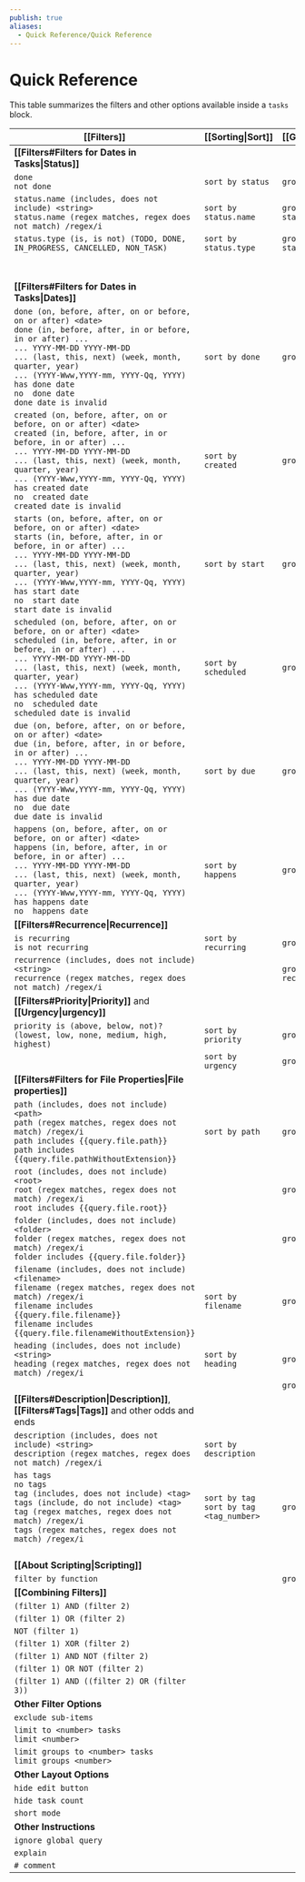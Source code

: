 ```yaml
---
publish: true
aliases:
  - Quick Reference/Quick Reference
---
```


# Quick Reference

This table summarizes the filters and other options available inside a `tasks` block.

| [[Filters]]                                                                                                                                                                                                                                                                                                                                           | [[Sorting\|Sort]]                           | [[Grouping\|Group]]    | [[Layout\|Display]]    | [[About Scripting\|Scripting]]                                               |
| ----------------------------------------------------------------------------------------------------------------------------------------------------------------------------------------------------------------------------------------------------------------------------------------------------------------------------------------------------- | ------------------------------------------- | ---------------------- | ---------------------- | ---------------------------------------------------------------------------- |
| **[[Filters#Filters for Dates in Tasks\|Status]]**                                                                                                                                                                                                                                                                                                    |                                             |                        |                        |                                                                              |
| `done`<br>`not done`                                                                                                                                                                                                                                                                                                                                  | `sort by status`                            | `group by status`      |                        | `task.isDone`                                                                |
| `status.name (includes, does not include) <string>`<br>`status.name (regex matches, regex does not match) /regex/i`                                                                                                                                                                                                                                   | `sort by status.name`                       | `group by status.name` |                        | `task.status.name`                                                           |
| `status.type (is, is not) (TODO, DONE, IN_PROGRESS, CANCELLED, NON_TASK)`                                                                                                                                                                                                                                                                             | `sort by status.type`                       | `group by status.type` |                        | `task.status.type`<br>`task.status.typeGroupText`                            |
|                                                                                                                                                                                                                                                                                                                                                       |                                             |                        |                        | `task.status.symbol`                                                         |
|                                                                                                                                                                                                                                                                                                                                                       |                                             |                        |                        | `task.status.nextSymbol`                                                     |
| **[[Filters#Filters for Dates in Tasks\|Dates]]**                                                                                                                                                                                                                                                                                                     |                                             |                        |                        |                                                                              |
| `done (on, before, after, on or before, on or after) <date>`<br>`done (in, before, after, in or before, in or after) ...`<br>`... YYYY-MM-DD YYYY-MM-DD`<br>`... (last, this, next) (week, month, quarter, year)`<br>`... (YYYY-Www,YYYY-mm, YYYY-Qq, YYYY)`<br>`has done date`<br>`no  done date`<br>`done date is invalid`                          | `sort by done`                              | `group by done`        | `hide done date`       | `task.done`                                                                  |
| `created (on, before, after, on or before, on or after) <date>`<br>`created (in, before, after, in or before, in or after) ...`<br>`... YYYY-MM-DD YYYY-MM-DD`<br>`... (last, this, next) (week, month, quarter, year)`<br>`... (YYYY-Www,YYYY-mm, YYYY-Qq, YYYY)`<br>`has created date`<br>`no  created date`<br>`created date is invalid`           | `sort by created`                           | `group by created`     | `hide created date`    | `task.created`                                                               |
| `starts (on, before, after, on or before, on or after) <date>`<br>`starts (in, before, after, in or before, in or after) ...`<br>`... YYYY-MM-DD YYYY-MM-DD`<br>`... (last, this, next) (week, month, quarter, year)`<br>`... (YYYY-Www,YYYY-mm, YYYY-Qq, YYYY)`<br>`has start date`<br>`no  start date`<br>`start date is invalid`                   | `sort by start`                             | `group by start`       | `hide start date`      | `task.start`                                                                 |
| `scheduled (on, before, after, on or before, on or after) <date>`<br>`scheduled (in, before, after, in or before, in or after) ...`<br>`... YYYY-MM-DD YYYY-MM-DD`<br>`... (last, this, next) (week, month, quarter, year)`<br>`... (YYYY-Www,YYYY-mm, YYYY-Qq, YYYY)`<br>`has scheduled date`<br>`no  scheduled date`<br>`scheduled date is invalid` | `sort by scheduled`                         | `group by scheduled`   | `hide scheduled date`  | `task.scheduled`                                                             |
| `due (on, before, after, on or before, on or after) <date>`<br>`due (in, before, after, in or before, in or after) ...`<br>`... YYYY-MM-DD YYYY-MM-DD`<br>`... (last, this, next) (week, month, quarter, year)`<br>`... (YYYY-Www,YYYY-mm, YYYY-Qq, YYYY)`<br>`has due date`<br>`no  due date`<br>`due date is invalid`                               | `sort by due`                               | `group by due`         | `hide due date`        | `task.due`                                                                   |
| `happens (on, before, after, on or before, on or after) <date>`<br>`happens (in, before, after, in or before, in or after) ...`<br>`... YYYY-MM-DD YYYY-MM-DD`<br>`... (last, this, next) (week, month, quarter, year)`<br>`... (YYYY-Www,YYYY-mm, YYYY-Qq, YYYY)`<br>`has happens date`<br>`no  happens date`                                        | `sort by happens`                           | `group by happens`     |                        | `task.happens`                                                               |
| **[[Filters#Recurrence\|Recurrence]]**                                                                                                                                                                                                                                                                                                                |                                             |                        |                        |                                                                              |
| `is recurring`<br>`is not recurring`                                                                                                                                                                                                                                                                                                                  | `sort by recurring`                         | `group by recurring`   |                        | `task.isRecurring`                                                           |
| `recurrence (includes, does not include) <string>`<br>`recurrence (regex matches, regex does not match) /regex/i`                                                                                                                                                                                                                                     |                                             | `group by recurrence`  | `hide recurrence rule` | `task.recurrenceRule`                                                        |
| **[[Filters#Priority\|Priority]]** and **[[Urgency\|urgency]]**                                                                                                                                                                                                                                                                                       |                                             |                        |                        |                                                                              |
| `priority is (above, below, not)? (lowest, low, none, medium, high, highest)`                                                                                                                                                                                                                                                                         | `sort by priority`                          | `group by priority`    | `hide priority`        | `task.priorityName`<br>`task.priorityNameGroupText`<br>`task.priorityNumber` |
|                                                                                                                                                                                                                                                                                                                                                       | `sort by urgency`                           | `group by urgency`     | `show urgency`         | `task.urgency`                                                               |
| **[[Filters#Filters for File Properties\|File properties]]**                                                                                                                                                                                                                                                                                          |                                             |                        |                        |                                                                              |
| `path (includes, does not include) <path>`<br>`path (regex matches, regex does not match) /regex/i`<br>`path includes {{query.file.path}}`<br>`path includes {{query.file.pathWithoutExtension}}`                                                                                                                                                     | `sort by path`                              | `group by path`        |                        | `task.file.path`<br>`task.file.pathWithoutExtension`                         |
| `root (includes, does not include) <root>`<br>`root (regex matches, regex does not match) /regex/i`<br>`root includes {{query.file.root}}`                                                                                                                                                                                                            |                                             | `group by root`        |                        | `task.file.root`                                                             |
| `folder (includes, does not include) <folder>`<br>`folder (regex matches, regex does not match) /regex/i`<br>`folder includes {{query.file.folder}}`                                                                                                                                                                                                  |                                             | `group by folder`      |                        | `task.file.folder`                                                           |
| `filename (includes, does not include) <filename>`<br>`filename (regex matches, regex does not match) /regex/i`<br>`filename includes {{query.file.filename}}`<br>`filename includes {{query.file.filenameWithoutExtension}}`                                                                                                                         | `sort by filename`                          | `group by filename`    |                        | `task.file.filename`<br>`task.file.filenameWithoutExtension`                 |
| `heading (includes, does not include) <string>`<br>`heading (regex matches, regex does not match) /regex/i`                                                                                                                                                                                                                                           | `sort by heading`                           | `group by heading`     |                        | `task.hasHeading`<br>`task.heading`                                          |
|                                                                                                                                                                                                                                                                                                                                                       |                                             | `group by backlink`    | `hide backlink`        |                                                                              |
| **[[Filters#Description\|Description]]**, **[[Filters#Tags\|Tags]]** and other odds and ends                                                                                                                                                                                                                                                          |                                             |                        |                        |                                                                              |
| `description (includes, does not include) <string>`<br>`description (regex matches, regex does not match) /regex/i`                                                                                                                                                                                                                                   | `sort by description`                       |                        |                        | `task.description`<br>`task.descriptionWithoutTags`                          |
| `has tags`<br>`no tags`<br>`tag (includes, does not include) <tag>`<br>`tags (include, do not include) <tag>`<br>`tag (regex matches, regex does not match) /regex/i`<br>`tags (regex matches, regex does not match) /regex/i`                                                                                                                        | `sort by tag`<br>`sort by tag <tag_number>` | `group by tags`        | `hide tags`            | `task.tags`                                                                  |
|                                                                                                                                                                                                                                                                                                                                                       |                                             |                        |                        | `task.originalMarkdown`                                                      |
| **[[About Scripting\|Scripting]]**                                                                                                                                                                                                                                                                                                                    |                                             |                        |                        |                                                                              |
| `filter by function`                                                                                                                                                                                                                                                                                                                                  |                                             | `group by function`    |                        |                                                                              |
| **[[Combining Filters]]**                                                                                                                                                                                                                                                                                                                             |                                             |                        |                        |                                                                              |
| `(filter 1) AND (filter 2)`                                                                                                                                                                                                                                                                                                                           |                                             |                        |                        |                                                                              |
| `(filter 1) OR (filter 2)`                                                                                                                                                                                                                                                                                                                            |                                             |                        |                        |                                                                              |
| `NOT (filter 1)`                                                                                                                                                                                                                                                                                                                                      |                                             |                        |                        |                                                                              |
| `(filter 1) XOR (filter 2)`                                                                                                                                                                                                                                                                                                                           |                                             |                        |                        |                                                                              |
| `(filter 1) AND NOT (filter 2)`                                                                                                                                                                                                                                                                                                                       |                                             |                        |                        |                                                                              |
| `(filter 1) OR NOT (filter 2)`                                                                                                                                                                                                                                                                                                                        |                                             |                        |                        |                                                                              |
| `(filter 1) AND ((filter 2) OR (filter 3))`                                                                                                                                                                                                                                                                                                           |                                             |                        |                        |                                                                              |
| **Other Filter Options**                                                                                                                                                                                                                                                                                                                              |                                             |                        |                        |                                                                              |
| `exclude sub-items`                                                                                                                                                                                                                                                                                                                                   |                                             |                        |                        |                                                                              |
| `limit to <number> tasks`<br>`limit <number>`                                                                                                                                                                                                                                                                                                         |                                             |                        |                        |                                                                              |
| `limit groups to <number> tasks`<br>`limit groups <number>`                                                                                                                                                                                                                                                                                           |                                             |                        |                        |                                                                              |
| **Other Layout Options**                                                                                                                                                                                                                                                                                                                              |                                             |                        |                        |                                                                              |
| `hide edit button`                                                                                                                                                                                                                                                                                                                                    |                                             |                        |                        |                                                                              |
| `hide task count`                                                                                                                                                                                                                                                                                                                                     |                                             |                        |                        |                                                                              |
| `short mode`                                                                                                                                                                                                                                                                                                                                          |                                             |                        |                        |                                                                              |
| **Other Instructions**                                                                                                                                                                                                                                                                                                                                |                                             |                        |                        |                                                                              |
| `ignore global query`                                                                                                                                                                                                                                                                                                                                 |                                             |                        |                        |                                                                              |
| `explain`                                                                                                                                                                                                                                                                                                                                             |                                             |                        |                        |                                                                              |
| `# comment`                                                                                                                                                                                                                                                                                                                                           |                                             |                        |                        |                                                                              |
